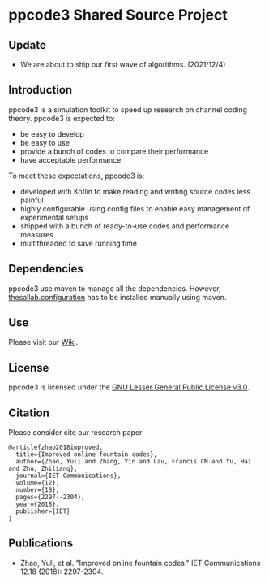 # ppcode3 Shared Source Project
## Update
* We are about to ship our first wave of algorithms. (2021/12/4)
## Introduction
ppcode3 is a simulation toolkit to speed up research on channel coding theory. ppcode3 is expected to:
* be easy to develop
* be easy to use
* provide a bunch of codes to compare their performance
* have acceptable performance

To meet these expectations, ppcode3 is:
* developed with Kotlin to make reading and writing source codes less painful
* highly configurable using config files to enable easy management of experimental setups
* shipped with a bunch of ready-to-use codes and performance measures
* multithreaded to save running time
## Dependencies
ppcode3 use maven to manage all the dependencies. However, [thesallab.configuration](https://github.com/zhangyin-github/thesallab.configuration) has to be installed manually using maven.
## Use
Please visit our [Wiki](https://github.com/zhangyin-github/ppcode3/wiki).
## License
ppcode3 is licensed under the [GNU Lesser General Public License v3.0](https://www.gnu.org/licenses/lgpl-3.0-standalone.html).
## Citation
Please consider cite our research paper
```
@article{zhao2018improved,
  title={Improved online fountain codes},
  author={Zhao, Yuli and Zhang, Yin and Lau, Francis CM and Yu, Hai and Zhu, Zhiliang},
  journal={IET Communications},
  volume={12},
  number={18},
  pages={2297--2304},
  year={2018},
  publisher={IET}
}
```
## Publications
* Zhao, Yuli, et al. "Improved online fountain codes." IET Communications 12.18 (2018): 2297-2304.
